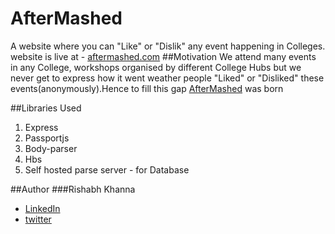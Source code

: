 # AfterMashed
A website where you can "Like" or "Dislik" any event happening in Colleges.
website is live at - [aftermashed.com](aftermashed.com)
##Motivation
We attend many events in any College, 
workshops organised by different College Hubs but we never get to express how it went weather people "Liked" or "Disliked" these events(anonymously).Hence to fill this gap [AfterMashed](aftermashed.com) was born

##Libraries Used
1. Express
2. Passportjs
3. Body-parser
4. Hbs
5. Self hosted parse server - for Database

##Author
###Rishabh Khanna
* [LinkedIn](https://in.linkedin.com/in/rishabh-khanna-670bb0127)
* [twitter](https://twitter.com/Rishabh_K127)



